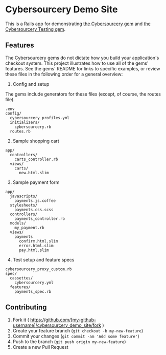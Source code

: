 # Cybersourcery Demo Site

This is a Rails app for demonstrating [the Cybersourcery gem](https://github.com/promptworks/cybersourcery) and [the Cybersourcery Testing gem](https://github.com/promptworks/cybersourcery_testing).

## Features

The Cybersourcery gems do not dictate how you build your application's checkout system. This project illustrates how to use all of the gems' features. See the gems' README for links to specific examples, or review these files in the following order for a general overview:

1. Config and setup

  The gems include generators for these files (except, of course, the routes file).
  
  ```
  .env
  config/
    cybersourcery_profiles.yml
    initializers/
      cybersourcery.rb
    routes.rb
  ```
   
2. Sample shopping cart

  ```
  app/
    controllers/
      carts_controller.rb
    views/
      carts/
        new.html.slim
  ```

3. Sample payment form

  ```
  app/
    javascripts/
      payments.js.coffee
    stylesheets/
      payments.css.scss
    controllers/
      payments_controller.rb
    models/
      my_payment.rb
    views/
      payments
        confirm.html.slim
        error.html.slim
        pay.html.slim        
  ```

4. Test setup and feature specs

  ```
  cybersourcery_proxy_custom.rb
  spec/
    cassettes/
      cybersourcery.yml
    features/
      payments_spec.rb
  ```

## Contributing

1. Fork it ( https://github.com/[my-github-username]/cybersourcery_demo_site/fork )
2. Create your feature branch (`git checkout -b my-new-feature`)
3. Commit your changes (`git commit -am 'Add some feature'`)
4. Push to the branch (`git push origin my-new-feature`)
5. Create a new Pull Request
